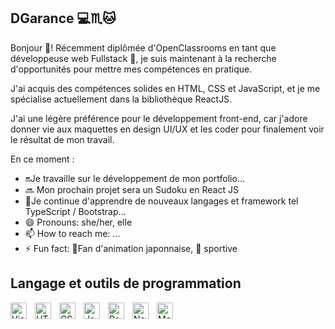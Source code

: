 
## DGarance 💻♏🐱
<!--
**DGarance/DGarance** is a ✨ _special_ ✨ repository because its `README.md` (this file) appears on your GitHub profile.-->

Bonjour 👋! Récemment diplômée d'OpenClassrooms en tant que développeuse web Fullstack 🎉, je suis maintenant à la recherche d'opportunités pour mettre mes compétences en pratique.

J'ai acquis des compétences solides en HTML, CSS et JavaScript, et je me spécialise actuellement dans la bibliothèque ReactJS.

J'ai une légère préférence pour le développement front-end, car j'adore donner vie aux maquettes en design UI/UX et les coder pour finalement voir le résultat de mon travail.

En ce moment : 

- 🔛Je travaille sur le développement de mon portfolio...
- 🔜 Mon prochain projet sera un Sudoku en React JS
- 📖Je continue d'apprendre de nouveaux langages et framework tel TypeScript / Bootstrap...
- 😄 Pronouns: she/her, elle
- 📫 How to reach me: ...
- ⚡ Fun fact: 🏯Fan d'animation japonnaise, 💪 sportive

## Langage et outils de programmation

<img align="left" alt="Visual Studio Code" width="26px" src="https://cdn.jsdelivr.net/gh/devicons/devicon/icons/vscode/vscode-original.svg" style="padding-right:10px;" />
<img align="left" alt="HTML5" width="26px" src="https://cdn.jsdelivr.net/gh/devicons/devicon/icons/html5/html5-original.svg" style="padding-right:10px;" />
<img align="left" alt="CSS3" width="26px" src="https://cdn.jsdelivr.net/gh/devicons/devicon/icons/css3/css3-original.svg" style="padding-right:10px;" />
<img align="left" alt="JavaScript" width="26px" src="https://cdn.jsdelivr.net/gh/devicons/devicon/icons/javascript/javascript-original.svg" style="padding-right:10px;" />
<img align="left" alt="React" width="26px" src="https://cdn.jsdelivr.net/gh/devicons/devicon/icons/react/react-original.svg" style="padding-right:10px;" />
<img align="left" alt="Node.js" width="26px" src="https://cdn.jsdelivr.net/gh/devicons/devicon/icons/nodejs/nodejs-original.svg" style="padding-right:10px;" />
<img align="left" alt="MongoDB" width="26px" src="https://cdn.jsdelivr.net/gh/devicons/devicon/icons/mongodb/mongodb-original-wordmark.svg" />
          





